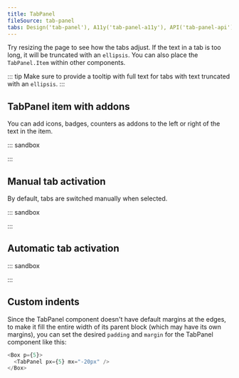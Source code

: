 ```yaml
---
title: TabPanel
fileSource: tab-panel
tabs: Design('tab-panel'), A11y('tab-panel-a11y'), API('tab-panel-api'), Example('tab-panel-code'), Changelog('tab-panel-changelog')
---
```


Try resizing the page to see how the tabs adjust. If the text in a tab is too long, it will be truncated with an `ellipsis`. You can also place the `TabPanel.Item` within other components.

::: tip
Make sure to provide a tooltip with full text for tabs with text truncated with an `ellipsis`.
:::

## TabPanel item with addons

You can add icons, badges, counters as addons to the left or right of the text in the item.

::: sandbox

<script lang="tsx">
  export Demo from './examples/tab_panel_item_addons.tsx';
</script>

:::

## Manual tab activation

By default, tabs are switched manually when selected.

::: sandbox

<script lang="tsx">
  export Demo from './examples/manual_tab_activation.tsx';
</script>

:::

## Automatic tab activation

::: sandbox

<script lang="tsx">
  export Demo from './examples/automatic_tab_activation.tsx';
</script>

:::

## Custom indents

Since the TabPanel component doesn't have default margins at the edges, to make it fill the entire width of its parent block (which may have its own margins), you can set the desired `padding` and `margin` for the TabPanel component like this:

```typescript
<Box p={5}>
  <TabPanel px={5} mx="-20px" />
</Box>
```

